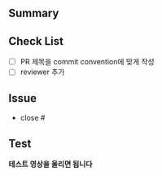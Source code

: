 ## Summary

## Check List

- [ ] PR 제목을 commit convention에 맞게 작성
- [ ] reviewer 추가

## Issue

- close #

## Test

**테스트 영상을 올리면 됩니다**
